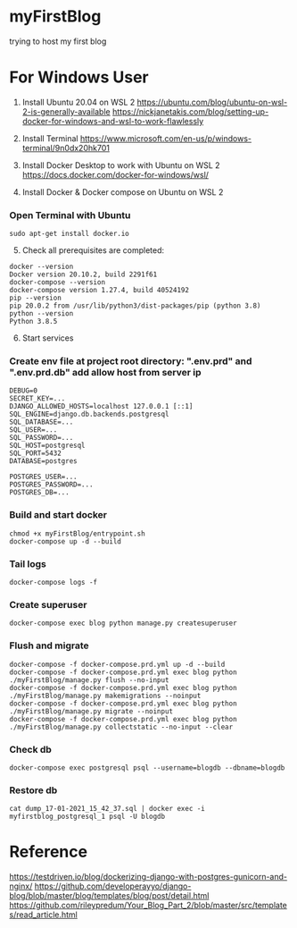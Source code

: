 # myFirstBlog
trying to host my first blog

# For Windows User
1. Install Ubuntu 20.04 on WSL 2 
https://ubuntu.com/blog/ubuntu-on-wsl-2-is-generally-available
https://nickjanetakis.com/blog/setting-up-docker-for-windows-and-wsl-to-work-flawlessly

2. Install Terminal
https://www.microsoft.com/en-us/p/windows-terminal/9n0dx20hk701

3. Install Docker Desktop to work with Ubuntu on WSL 2
https://docs.docker.com/docker-for-windows/wsl/

4. Install Docker & Docker compose on Ubuntu on WSL 2
### Open Terminal with Ubuntu 
```
sudo apt-get install docker.io
```
5. Check all prerequisites are completed:
```
docker --version 
Docker version 20.10.2, build 2291f61
docker-compose --version
docker-compose version 1.27.4, build 40524192
pip --version
pip 20.0.2 from /usr/lib/python3/dist-packages/pip (python 3.8)
python --version
Python 3.8.5
```

6. Start services
### Create env file at project root directory: ".env.prd" and ".env.prd.db" add allow host from server ip
```
DEBUG=0
SECRET_KEY=...
DJANGO_ALLOWED_HOSTS=localhost 127.0.0.1 [::1]
SQL_ENGINE=django.db.backends.postgresql
SQL_DATABASE=...
SQL_USER=...
SQL_PASSWORD=...
SQL_HOST=postgresql
SQL_PORT=5432
DATABASE=postgres
```
```
POSTGRES_USER=...
POSTGRES_PASSWORD=...
POSTGRES_DB=...
```

### Build and start docker 
```
chmod +x myFirstBlog/entrypoint.sh
docker-compose up -d --build
```
### Tail logs
```
docker-compose logs -f
```
### Create superuser
```
docker-compose exec blog python manage.py createsuperuser
```
### Flush and migrate
```
docker-compose -f docker-compose.prd.yml up -d --build
docker-compose -f docker-compose.prd.yml exec blog python ./myFirstBlog/manage.py flush --no-input
docker-compose -f docker-compose.prd.yml exec blog python ./myFirstBlog/manage.py makemigrations --noinput
docker-compose -f docker-compose.prd.yml exec blog python ./myFirstBlog/manage.py migrate --noinput
docker-compose -f docker-compose.prd.yml exec blog python ./myFirstBlog/manage.py collectstatic --no-input --clear
```
### Check db
```
docker-compose exec postgresql psql --username=blogdb --dbname=blogdb
```
### Restore db
```
cat dump_17-01-2021_15_42_37.sql | docker exec -i myfirstblog_postgresql_1 psql -U blogdb
```
# Reference

https://testdriven.io/blog/dockerizing-django-with-postgres-gunicorn-and-nginx/
https://github.com/developerayyo/django-blog/blob/master/blog/templates/blog/post/detail.html
https://github.com/rileypredum/Your_Blog_Part_2/blob/master/src/templates/read_article.html